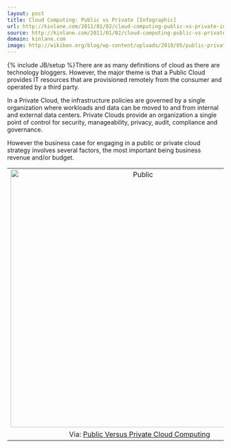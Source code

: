 ```yaml
---
layout: post
title: Cloud Computing: Public vs Private [Infographic]
url: http://kinlane.com/2011/01/02/cloud-computing-public-vs-private-infographic/
source: http://kinlane.com/2011/01/02/cloud-computing-public-vs-private-infographic/
domain: kinlane.com
image: http://wikibon.org/blog/wp-content/uploads/2010/05/public-private-970.png
---
```

{% include JB/setup %}There are as many definitions of cloud as there are technology bloggers. However, the major theme is that a Public Cloud provides IT resources that are provisioned remotely from the consumer and operated by a third party.<p></p>
In a Private Cloud, the infrastructure policies are governed by a single organization where workloads and data can be moved to and from internal and external data centers. Private Clouds provide an organization a single point of control for security, manageability, privacy, audit, compliance and governance.<p></p>
However the business case for engaging in a public or private cloud strategy involves several factors, the most important being business revenue and/or budget.
<table cellspacing="5" cellpadding="5" align="center">
<tbody>
<tr>
<td align="center"><a href="http://wikibon.org/blog/private-cloud-computing"><img src="http://wikibon.org/blog/wp-content/uploads/2010/05/public-private-970.png" border="0" alt="Public" width="600" /></a></td>
</tr>
<tr>
<td align="center">Via: <a href="http://wikibon.org">Public Versus Private Cloud Computing</a></td>
</tr>
</tbody>
</table>